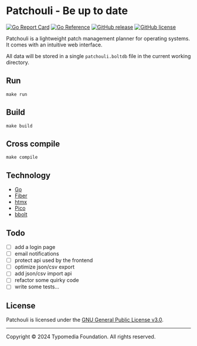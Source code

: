 # Patchouli - Be up to date

[![Go Report Card](https://goreportcard.com/badge/github.com/typomedia/patchouli)](https://goreportcard.com/report/github.com/typomedia/patchouli)
[![Go Reference](https://pkg.go.dev/badge/github.com/typomedia/patchouli.svg)](https://pkg.go.dev/github.com/typomedia/patchouli)
[![GitHub release](https://img.shields.io/github/release/typomedia/patchouli.svg)](https://github.com/typomedia/patchouli/releases/latest)
[![GitHub license](https://img.shields.io/github/license/typomedia/patchouli.svg)](https://github.com/typomedia/patchouli/blob/master/LICENSE)

Patchouli is a lightweight patch management planner for operating systems. It comes with an intuitive web interface.

All data will be stored in a single `patchouli.boltdb` file in the current working directory.

## Run

    make run

## Build

    make build

## Cross compile

    make compile

## Technology

- [Go](https://golang.org/)
- [Fiber](https://gofiber.io/)
- [htmx](https://htmx.org/)
- [Pico](https://picocss.com/)
- [bbolt](https://github.com/etcd-io/bbolt)

## Todo

- [ ] add a login page
- [ ] email notifications
- [ ] protect api used by the frontend
- [ ] optimize json/csv export
- [ ] add json/csv import api
- [ ] refactor some quirky code
- [ ] write some tests...

## License

Patchouli is licensed under the [GNU General Public License v3.0](LICENSE).

---
Copyright © 2024 Typomedia Foundation. All rights reserved.